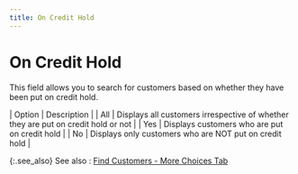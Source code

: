 ```yaml
---
title: On Credit Hold
---
```


# On Credit Hold


This field allows you to search for customers based on whether they  have been put on credit hold.


| Option | Description |
| All | Displays all customers irrespective of whether they are put on credit  hold or not |
| Yes | Displays customers who are put on credit hold |
| No | Displays only customers who are NOT put on credit hold |



{:.see_also}
See also
: [Find  Customers - More Choices Tab]({{site.mc_baseurl}}/find-customers/find-customers-dialog-box/customer_filter_more_choices.html)
